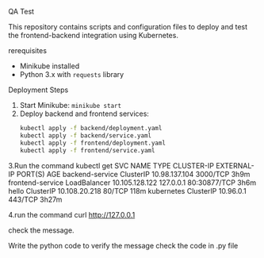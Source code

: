  QA Test

This repository contains scripts and configuration files to deploy and test the frontend-backend integration using Kubernetes.

rerequisites
- Minikube installed
- Python 3.x with `requests` library

Deployment Steps
1. Start Minikube: `minikube start`
2. Deploy backend and frontend services:
   ```bash
   kubectl apply -f backend/deployment.yaml
   kubectl apply -f backend/service.yaml
   kubectl apply -f frontend/deployment.yaml
   kubectl apply -f frontend/service.yaml

3.Run the command kubectl get SVC
NAME               TYPE           CLUSTER-IP       EXTERNAL-IP   PORT(S)        AGE
backend-service    ClusterIP      10.98.137.104    <none>        3000/TCP       3h9m
frontend-service   LoadBalancer   10.105.128.122   127.0.0.1     80:30877/TCP   3h6m
hello              ClusterIP      10.108.20.218    <none>        80/TCP         118m
kubernetes         ClusterIP      10.96.0.1        <none>        443/TCP        3h27m

4.run the command curl http://127.0.0.1

check the message.

Write the python code to verify the message 
check the code in .py file
